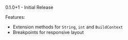 0.1.0+1 - Initial Release

Features:

- Extension methods for `String`, `int` and `BuildContext`
- Breakpoints for responsive layout